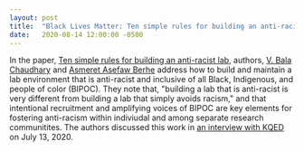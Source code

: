 ```yaml
---
layout: post
title:  "Black Lives Matter: Ten simple rules for building an anti-racist lab"
date:   2020-08-14 12:00:00 -0500
---
```

In the paper, [Ten simple rules for building an anti-racist lab][ten-rules], authors, [V. Bala Chaudhary][Chaudhary] and [Asmeret Asefaw Berhe][Berhe] address how to build and maintain a lab environment that is anti-racist and inclusive of all Black, Indigenous, and people of color (BIPOC). They note that, "building a lab that is anti-racist is very different from building a lab that simply avoids racism," and that intentional recruitment and amplifying voices of BIPOC are key elements for fostering anti-racism within indiviudal and among separate research communitites. The authors discussed this work in [an interview with KQED][interiew-KQED] on July 13, 2020.

[ten-rules]: https://nam01.safelinks.protection.outlook.com/?url=https%3A%2F%2Fecoevorxiv.org%2F4a9p8%2F%3Ffbclid%3DIwAR1aVIM3I3Ieyyb4VYSVXyCdjAcFNP0iy8dxu1HjAU9s66yrt8VAJCQH_PQ&data=01%7C01%7Cjglover%40stanfordhealthcare.org%7C043df87b38524e16d87108d83ecfcea4%7C9866b506dc9d48ddb7203a50db77a1cc%7C0&sdata=sZ%2BDaoJ52qQWJChw5MPjFRU7H0L7RdftvL%2FR30x0npw%3D&reserved=0
[Chaudhary]: https://nam01.safelinks.protection.outlook.com/?url=http%3A%2F%2Fwww.balachaudhary.com%2Findex.html&data=01%7C01%7Cjglover%40stanfordhealthcare.org%7C043df87b38524e16d87108d83ecfcea4%7C9866b506dc9d48ddb7203a50db77a1cc%7C0&sdata=QiLLz7IWJAdjevkTy12PUXZRNXfyOFV53jOVBADy9OU%3D&reserved=0
[Berhe]: https://nam01.safelinks.protection.outlook.com/?url=https%3A%2F%2Fnews.ucmerced.edu%2Fnews%2F2020%2Fprofessor-and-falasco-chair-berhe-recognized-carnegie-corporation-distinguished-immigrant&data=01%7C01%7Cjglover%40stanfordhealthcare.org%7C043df87b38524e16d87108d83ecfcea4%7C9866b506dc9d48ddb7203a50db77a1cc%7C0&sdata=0M5cNdLgUMqKroInZfiqEa%2FfzL98yztq4ZcczsguFWo%3D&reserved=0
[interiew-KQED]: https://nam01.safelinks.protection.outlook.com/?url=https%3A%2F%2Fwww.kqed.org%2Fscience%2F1966972%2Ften-simple-rules-for-building-an-anti-racist-research-lab&data=01%7C01%7Cjglover%40stanfordhealthcare.org%7C043df87b38524e16d87108d83ecfcea4%7C9866b506dc9d48ddb7203a50db77a1cc%7C0&sdata=PrbBrjqz%2Bey0%2BZTZwZVkulC0Y9tbivoKEtHTs%2Fs5qrM%3D&reserved=0
